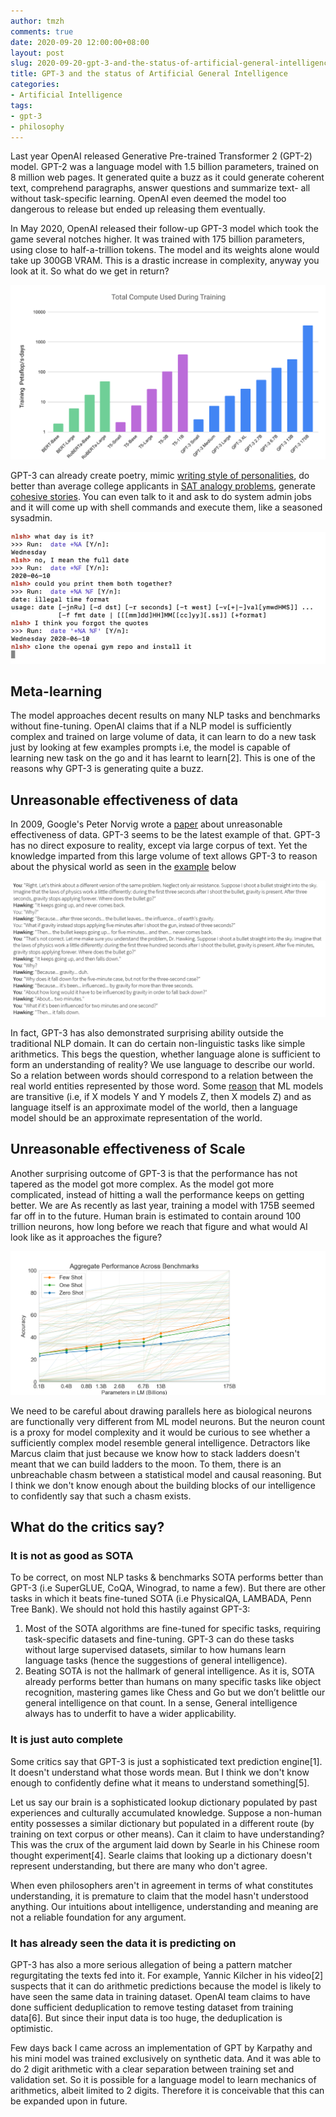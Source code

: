 ```yaml
---
author: tmzh
comments: true
date: 2020-09-20 12:00:00+08:00
layout: post
slug: 2020-09-20-gpt-3-and-the-status-of-artificial-general-intelligence
title: GPT-3 and the status of Artificial General Intelligence 
categories:
- Artificial Intelligence 
tags:
- gpt-3
- philosophy 
---
```


Last year OpenAI released Generative Pre-trained Transformer 2 (GPT-2) model. GPT-2 was a language model with 1.5 billion parameters, trained on 8 million web pages. It generated quite a buzz as it could generate coherent text, comprehend paragraphs, answer questions and summarize text- all without task-specific learning. OpenAI even deemed the model too dangerous to release but  ended up releasing them eventually.

In May 2020, OpenAI released their follow-up GPT-3 model which took the game several notches higher. It was trained with 175 billion parameters, using close to half-a-trillion tokens. The model and its weights alone would take up 300GB VRAM. This is a drastic increase in complexity, anyway you look at it. So what do we get in return?

![GPT-3 Training Size](/images/2020-09-26-gpt-3-training-size.png)

<!--more-->

GPT-3 can already create poetry, mimic [writing style of personalities](https://www.gwern.net/GPT-3#literary-parodies), do better than average college applicants in  [SAT analogy problems](https://arxiv.org/pdf/2005.14165.pdf#page=25), generate [cohesive stories](https://medium.com/@aidungeon/ai-dungeon-dragon-model-upgrade-7e8ea579abfe). You can even talk to it and ask to do system admin jobs and it will come up with shell commands and execute them, like a seasoned sysadmin. 

![Natural Language Shell](/images/2020-09-26-nlsh.png)


## Meta-learning
The model approaches decent results on many NLP tasks and benchmarks without fine-tuning. OpenAI claims that if a NLP model is sufficiently complex and trained on large volume of data, it can learn to do a new task just by looking at few examples prompts i.e, the model is capable of learning new task on the go and it has learnt to learn[2]. This is one of the reasons why GPT-3 is generating quite a buzz. 

## Unreasonable effectiveness of data
In 2009, Google's Peter Norvig wrote a [paper](https://static.googleusercontent.com/media/research.google.com/en//pubs/archive/35179.pdf) about unreasonable effectiveness of data. GPT-3 seems to be the latest example of that. GPT-3 has no direct exposure to reality, except via large corpus of text. Yet the knowledge imparted from this large volume of text allows GPT-3 to reason about the physical world as seen in the [example](https://www.lesswrong.com/posts/L5JSMZQvkBAx9MD5A/to-what-extent-is-gpt-3-capable-of-reasoning) below 

![Reasoning about physical world](/images/2020-09-26-reasoning.png)

In fact, GPT-3 has also demonstrated surprising ability outside the traditional NLP domain. It can do certain non-linguistic tasks like simple arithmetics. This begs the question, whether language alone is sufficient to form an understanding of reality? We use language to describe our world. So a relation between words should correspond to a relation between the real world entities represented by those word. Some [reason](https://deponysum.com/2020/01/16/recent-advances-in-natural-language-processing-some-woolly-speculations/) that ML models are transitive (i.e, if X models Y and Y models Z, then X models Z) and as language itself is an approximate model of the world, then a language model should be an approximate representation of the world. 

## Unreasonable effectiveness of Scale
Another surprising outcome of GPT-3 is that the performance has not tapered as the model got more complex. As the model got more complicated, instead of hitting a wall the performance keeps on getting better. We are 
As recently as last year, training a model with 175B seemed far off in to the future. Human brain is estimated to contain around 100 trillion neurons, how long before we reach that figure and what would AI look like as it approaches the figure? 

![Scaling hypothesis](/images/2020-09-26-scaling-hypothesis.png)

We need to be careful about drawing parallels here as biological neurons are functionally very different from ML model neurons. But the neuron count is a proxy for model complexity and it would be curious to see whether a sufficiently complex model resemble general intelligence.
Detractors like Marcus claim that just because we know how to stack ladders doesn't meant that we can build ladders to the moon. To them, there is an unbreachable chasm between a statistical model and causal reasoning. But I think we don't know enough about the building blocks of our intelligence to confidently say that such a chasm exists. 

## What do the critics say?
### It is not as good as SOTA
To be correct, on most NLP tasks & benchmarks SOTA performs better than GPT-3 (i.e SuperGLUE, CoQA, Winograd, to name a few). But there are other tasks in which it beats fine-tuned SOTA (i.e PhysicalQA, LAMBADA, Penn Tree Bank). We should not hold this hastily against GPT-3:

1. Most of the SOTA algorithms are fine-tuned for specific tasks, requiring task-specific datasets and fine-tuning. GPT-3 can do these tasks without large supervised datasets, similar to how humans learn language tasks (hence the suggestions of general intelligence). 
2. Beating SOTA is not the hallmark of general intelligence. As it is, SOTA already performs better than humans on many specific tasks like object recognition, mastering games like Chess and Go but we don’t belittle our general intelligence on that count. In a sense, General intelligence always has to underfit to have a wider applicability. 
	
### It is just auto complete
Some critics say that GPT-3 is just a sophisticated text prediction engine[1]. It doesn't understand what those words mean. But I think we don't know enough to confidently define what it means to understand something[5]. 

Let us say our brain is a sophisticated lookup dictionary populated by past experiences and culturally accumulated knowledge. Suppose a non-human entity possesses a similar dictionary but populated in a different route (by training on text corpus or other means). Can it claim to have understanding? This was the crux of the argument laid down by Searle in his Chinese room thought experiment[4]. Searle claims that looking up a dictionary doesn't represent understanding, but there are many who don't agree. 

When even philosophers aren't in agreement in terms of what constitutes understanding, it is premature to claim that the model hasn't understood anything. Our intuitions about intelligence, understanding and meaning are not a reliable foundation for any argument. 

### It has already seen the data it is predicting on
GPT-3 has also a more serious allegation of being a pattern matcher regurgitating the texts fed into it. For example, Yannic Kilcher in his video[2] suspects that it can do arithmetic predictions because the model is likely to have seen the same data in training dataset. OpenAI team claims to have done sufficient deduplication to remove testing dataset from training data[6]. But since their input data is too huge, the deduplication is optimistic.

Few days back I came across an implementation of GPT by Karpathy and his mini model was trained exclusively on synthetic data. And it was able to do 2 digit arithmetic with a clear separation between training set and validation set. So it is possible for a language model to learn mechanics of arithmetics, albeit limited to 2 digits. Therefore it is conceivable that this can be expanded upon in future.


